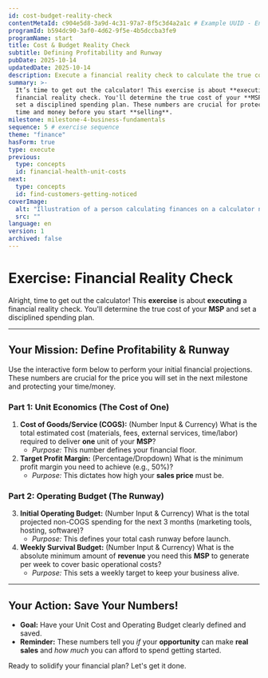 ```yaml
---
id: cost-budget-reality-check
contentMetaId: c904e5d8-3a9d-4c31-97a7-8f5c3d4a2a1c # Example UUID - Ensure uniqueness
programId: b594dc90-3af0-4d62-9f5e-4b5dccba3fe9
programName: start
title: Cost & Budget Reality Check
subtitle: Defining Profitability and Runway
pubDate: 2025-10-14
updatedDate: 2025-10-14
description: Execute a financial reality check to calculate the true cost of the MSP, set a target profit margin, and define the necessary operating budget (runway).
summary: >-
  It’s time to get out the calculator! This exercise is about **executing** a
  financial reality check. You'll determine the true cost of your **MSP** and
  set a disciplined spending plan. These numbers are crucial for protecting your
  time and money before you start **selling**.
milestone: milestone-4-business-fundamentals
sequence: 5 # exercise sequence
theme: "finance"
hasForm: true
type: execute
previous:
  type: concepts
  id: financial-health-unit-costs
next:
  type: concepts
  id: find-customers-getting-noticed
coverImage:
  alt: "Illustration of a person calculating finances on a calculator near a budget sheet, symbolizing a financial reality check."
  src: ""
language: en
version: 1
archived: false
---
```

# Exercise: Financial Reality Check

Alright, time to get out the calculator! This **exercise** is about **executing** a financial reality check. You'll determine the true cost of your **MSP** and set a disciplined spending plan.

---

## Your Mission: Define Profitability & Runway

Use the interactive form below to perform your initial financial projections. These numbers are crucial for the price you will set in the next milestone and protecting your time/money.

### Part 1: Unit Economics (The Cost of One)

1.  **Cost of Goods/Service (COGS):** (Number Input & Currency) What is the total estimated cost (materials, fees, external services, time/labor) required to deliver **one** unit of your **MSP**?
    * *Purpose:* This number defines your financial floor.
2.  **Target Profit Margin:** (Percentage/Dropdown) What is the minimum profit margin you need to achieve (e.g., 50%)?
    * *Purpose:* This dictates how high your **sales price** must be.

### Part 2: Operating Budget (The Runway)

3.  **Initial Operating Budget:** (Number Input & Currency) What is the total projected non-COGS spending for the next 3 months (marketing tools, hosting, software)?
    * *Purpose:* This defines your total cash runway before launch.
4.  **Weekly Survival Budget:** (Number Input & Currency) What is the absolute minimum amount of **revenue** you need this **MSP** to generate per week to cover basic operational costs?
    * *Purpose:* This sets a weekly target to keep your business alive.

---

## Your Action: Save Your Numbers!

* **Goal:** Have your Unit Cost and Operating Budget clearly defined and saved.
* **Reminder:** These numbers tell you *if* your **opportunity** can make **real sales** and *how much* you can afford to spend getting started.

Ready to solidify your financial plan? Let's get it done.